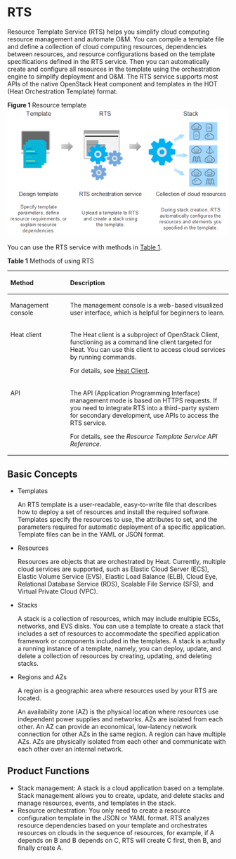 # RTS<a name="EN-US_TOPIC_0076468622"></a>

Resource Template Service \(RTS\) helps you simplify cloud computing resource management and automate O&M. You can compile a template file and define a collection of cloud computing resources, dependencies between resources, and resource configurations based on the template specifications defined in the RTS service. Then you can automatically create and configure all resources in the template using the orchestration engine to simplify deployment and O&M. The RTS service supports most APIs of the native OpenStack Heat component and templates in the HOT \(Heat Orchestration Template\) format.

**Figure  1**  Resource template<a name="fig20360153410184"></a>  
![](figures/resource-template.png "resource-template")

You can use the RTS service with methods in  [Table 1](#table1162712315426).

**Table  1**  Methods of using RTS

<a name="table1162712315426"></a>
<table><thead align="left"><tr id="row186271832429"><th class="cellrowborder" valign="top" width="26.97%" id="mcps1.2.3.1.1"><p id="p1362815314214"><a name="p1362815314214"></a><a name="p1362815314214"></a><strong id="b64557423570"><a name="b64557423570"></a><a name="b64557423570"></a>Method</strong></p>
</th>
<th class="cellrowborder" valign="top" width="73.03%" id="mcps1.2.3.1.2"><p id="p5628103174219"><a name="p5628103174219"></a><a name="p5628103174219"></a><strong id="b59668775720"><a name="b59668775720"></a><a name="b59668775720"></a>Description</strong></p>
</th>
</tr>
</thead>
<tbody><tr id="row14628163124218"><td class="cellrowborder" valign="top" width="26.97%" headers="mcps1.2.3.1.1 "><p id="p10628193184214"><a name="p10628193184214"></a><a name="p10628193184214"></a>Management console</p>
</td>
<td class="cellrowborder" valign="top" width="73.03%" headers="mcps1.2.3.1.2 "><p id="p262812334219"><a name="p262812334219"></a><a name="p262812334219"></a>The management console is a web-based visualized user interface, which is helpful for beginners to learn.</p>
</td>
</tr>
<tr id="row2062810364213"><td class="cellrowborder" valign="top" width="26.97%" headers="mcps1.2.3.1.1 "><p id="p1562813312427"><a name="p1562813312427"></a><a name="p1562813312427"></a>Heat client</p>
</td>
<td class="cellrowborder" valign="top" width="73.03%" headers="mcps1.2.3.1.2 "><p id="p206281631429"><a name="p206281631429"></a><a name="p206281631429"></a>The Heat client is a subproject of OpenStack Client, functioning as a command line client targeted for Heat. You can use this client to access cloud services by running commands.</p>
<p id="p43522075193"><a name="p43522075193"></a><a name="p43522075193"></a>For details, see <a href="heat-client.md">Heat Client</a>.</p>
</td>
</tr>
<tr id="row196288354215"><td class="cellrowborder" valign="top" width="26.97%" headers="mcps1.2.3.1.1 "><p id="p15628831425"><a name="p15628831425"></a><a name="p15628831425"></a>API</p>
</td>
<td class="cellrowborder" valign="top" width="73.03%" headers="mcps1.2.3.1.2 "><p id="p8628133425"><a name="p8628133425"></a><a name="p8628133425"></a>The API (Application Programming Interface) management mode is based on HTTPS requests. If you need to integrate RTS into a third-party system for secondary development, use APIs to access the RTS service.</p>
<p id="p82331726155318"><a name="p82331726155318"></a><a name="p82331726155318"></a>For details, see the <em id="i1799812574266"><a name="i1799812574266"></a><a name="i1799812574266"></a>Resource Template Service API Reference</em>.</p>
</td>
</tr>
</tbody>
</table>

## Basic Concepts<a name="section9152105016344"></a>

-   Templates

    An RTS template is a user-readable, easy-to-write file that describes how to deploy a set of resources and install the required software. Templates specify the resources to use, the attributes to set, and the parameters required for automatic deployment of a specific application. Template files can be in the YAML or JSON format.

-   Resources

    Resources are objects that are orchestrated by Heat. Currently, multiple cloud services are supported, such as Elastic Cloud Server \(ECS\), Elastic Volume Service \(EVS\), Elastic Load Balance \(ELB\), Cloud Eye, Relational Database Service \(RDS\), Scalable File Service \(SFS\), and Virtual Private Cloud \(VPC\).

-   Stacks

    A stack is a collection of resources, which may include multiple ECSs, networks, and EVS disks. You can use a template to create a stack that includes a set of resources to accommodate the specified application framework or components included in the templates. A stack is actually a running instance of a template, namely, you can deploy, update, and delete a collection of resources by creating, updating, and deleting stacks.

-   Regions and AZs

    A region is a geographic area where resources used by your RTS are located.

    An availability zone \(AZ\) is the physical location where resources use independent power supplies and networks. AZs are isolated from each other. An AZ can provide an economical, low-latency network connection for other AZs in the same region. A region can have multiple AZs. AZs are physically isolated from each other and communicate with each other over an internal network.


## Product Functions<a name="section157459143518"></a>

-   Stack management: A stack is a cloud application based on a template. Stack management allows you to create, update, and delete stacks and manage resources, events, and templates in the stack.
-   Resource orchestration: You only need to create a resource configuration template in the JSON or YAML format. RTS analyzes resource dependencies based on your template and orchestrates resources on clouds in the sequence of resources, for example, if A depends on B and B depends on C, RTS will create C first, then B, and finally create A.

